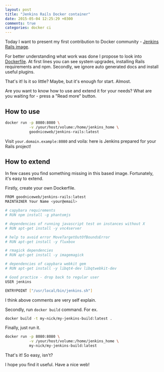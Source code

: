 ```yaml
---
layout: post
title: "Jenkins Rails Docker container"
date: 2015-05-04 12:25:29 +0300
comments: true
categories: docker ci
---
```


Today I want to present my first contribution to Docker community - 
[Jenkins Rails image](https://registry.hub.docker.com/u/goodniceweb/jenkins-rails/). 

For better understanding what work was done I propose to look into 
[Dockerfile](https://github.com/goodniceweb/docker-jenkins-rails/blob/master/Dockerfile). 
At first lines you can see system upgrades, installing Rails requirements 
and npm. Secondly, we ignore auto generated docs and install useful plugins.

That's it! Is it so little? Maybe, but it's enough for start. Almost.

Are you want to know how to use and extend it for your needs? 
What are you waiting for - press a "Read more" button.

<!--more-->

How to use
----------

```bash
docker run -p 8080:8080 \
           -v /your/host/volume:/home/jenkins_home \
           goodniceweb/jenkins-rails:latest
```

Visit `your.domain.example:8080` and voila: here is Jenkins 
prepared for your Rails project!


How to extend
-------------

In few cases you find something missing in this based image. 
Fortunately, it's easy to extend.

Firstly, create your own Dockerfile.

```bash
FROM goodniceweb/jenkins-rails:latest
MAINTAINER Your Name <your@email>

# capybara requirements
# RUN npm install -g phantomjs

# dependencies of running javascript test on instances without X 
# RUN apt-get install -y vnc4server 

# help to avoid error MoveTargetOutOfBoundsError
# RUN apt-get install -y fluxbox

# rmagick dependencies
# RUN apt-get install -y imagemagick

# dependencies of capybara webkit gem
# RUN apt-get install -y libqt4-dev libqtwebkit-dev

# Good practice - drop back to regular user
USER jenkins

ENTRYPOINT ["/usr/local/bin/jenkins.sh"]
```

I think above comments are very self explain.

Secondly, run `docker build` command. For ex.

```bash
docker build -t my-nick/my-jenkins-build:latest .
```

Finally, just run it.

```bash
docker run -p 8080:8080 \
           -v /your/host/volume:/home/jenkins_home \
           my-nick/my-jenkins-build:latest
```

That's it! So easy, isn't?

I hope you find it useful. Have a nice web!

